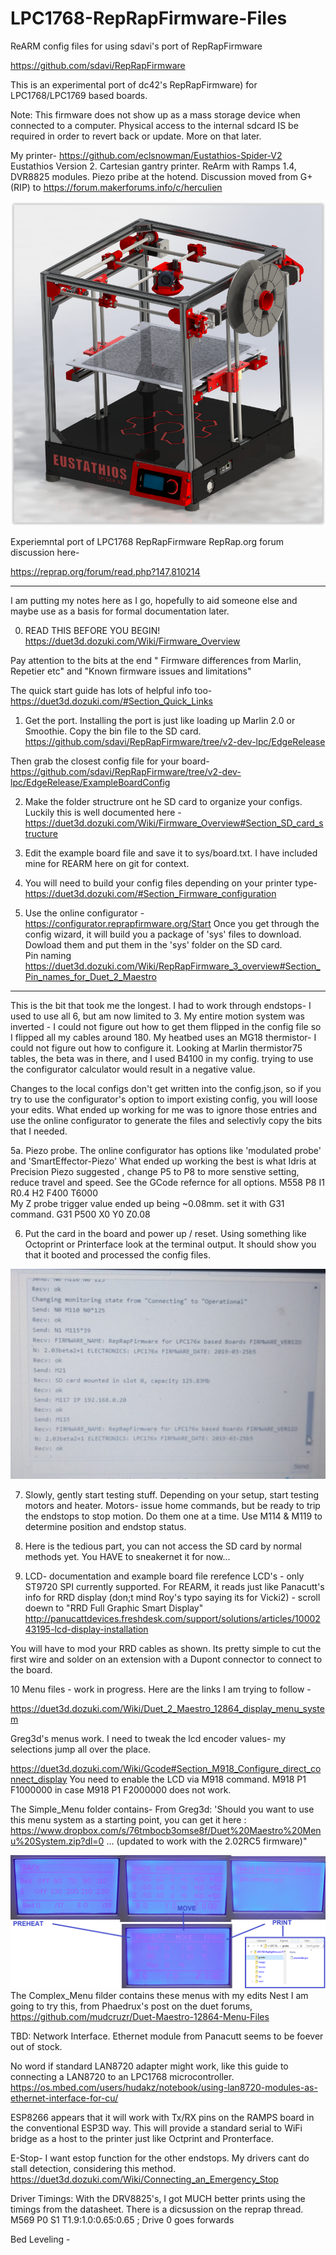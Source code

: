# LPC1768-RepRapFirmware-Files
ReARM config files for using sdavi's port of RepRapFirmware

https://github.com/sdavi/RepRapFirmware

This is an experimental port of dc42's RepRapFirmware) for LPC1768/LPC1769 based boards.

Note: This firmware does not show up as a mass storage device when connected to a computer. Physical access to the internal sdcard IS be required in order to revert back or update. More on that later. 

My printer- https://github.com/eclsnowman/Eustathios-Spider-V2
Eustathios Version 2. Cartesian gantry printer. 
ReArm with Ramps 1.4, DVR8825 modules.
Piezo pribe at the hotend. 
Discussion moved from G+ (RIP) to https://forum.makerforums.info/c/herculien

![](images/EV2.png)

Experiemntal port of LPC1768 RepRapFirmware RepRap.org forum discussion here-

https://reprap.org/forum/read.php?147,810214

--------------------------------------------------------

I am putting my notes here as I go, hopefully to aid someone else and maybe use as a basis for formal documentation later. 

0. READ THIS BEFORE YOU BEGIN! 
  https://duet3d.dozuki.com/Wiki/Firmware_Overview
  
  Pay attention to the bits at the end " Firmware differences from Marlin, Repetier etc" and "Known firmware issues and limitations"
  
  The quick start guide has lots of helpful info too- https://duet3d.dozuki.com/#Section_Quick_Links

1. Get the port. 
  Installing the port is just like loading up Marlin 2.0 or Smoothie. Copy the bin file to the SD card. 
  https://github.com/sdavi/RepRapFirmware/tree/v2-dev-lpc/EdgeRelease
  
  Then grab the closest config file for your board-
  https://github.com/sdavi/RepRapFirmware/tree/v2-dev-lpc/EdgeRelease/ExampleBoardConfig
  
2. Make the folder structrure ont he SD card to organize your configs. Luckily this is well documented here -
  https://duet3d.dozuki.com/Wiki/Firmware_Overview#Section_SD_card_structure
  
3. Edit the example board file and save it to sys/board.txt. I have included mine for REARM here on git for context. 

4. You will need to build your config files depending on your printer type- https://duet3d.dozuki.com/#Section_Firmware_configuration 

5. Use the online configurator - https://configurator.reprapfirmware.org/Start
  Once you get through the config wizard, it will build you a package of 'sys' files to download. Dowload them and put them in the 'sys' folder on the SD card.  
   Pin naming https://duet3d.dozuki.com/Wiki/RepRapFirmware_3_overview#Section_Pin_names_for_Duet_2_Maestro

--------------------------------------------------------
 This is the bit that took me the longest. I had to work through endstops- I used to use all 6, but am now limited to 3. 
 My entire motion system was inverted - I could not figure out how to get them flipped in the config file so I flipped all my cables around 180.
 My heatbed uses an MG18 thermistor- I could not figure out how to configure it. Looking at Marlin thermistor75 tables, the beta was in there, and I used B4100 in my config. trying to use the configurator calculator would result in a negative value. 
 
 Changes to the local configs don't get written into the config.json, so if you try to use the configurator's option to import existing config, you will loose your edits.  What ended up working for me was to ignore those entries and use the online configurator to generate the files and selectivly copy the bits that I needed. 

5a. Piezo probe. The online configurator has options like 'modulated probe' and 'SmartEffector-Piezo'
What ended up working the best is what Idris at Precision Piezo suggested , change P5 to P8 to more senstive setting, reduce travel and speed. See the GCode refernce for all options. 
   M558 P8 I1 R0.4 H2 F400 T6000            
 My Z probe trigger value ended up being ~0.08mm. set it with G31 command. 
   G31 P500 X0 Y0 Z0.08 

6. Put the card in the board and power up / reset. 
Using something like Octoprint or Printerface look at the terminal output. It should show you that it booted and processed the config files. 

![](images/Octoprint_Capture.PNG)

7. Slowly, gently start testing stuff. Depending on your setup, start testing motors and heater. Motors- issue home commands, but be ready to trip the endstops to stop motion. Do them one at a time. Use M114 & M119 to determine position and endstop status. 

8. Here is the tedious part, you can not access the SD card by normal methods yet. You HAVE to sneakernet it for now... 

9. LCD- documentation and example board file rerefence LCD's - only ST9720 SPI currently supported. 
For REARM, it reads just like Panacutt's info for RRD display (don;t mind Roy's typo saying its for Vicki2) -
scroll doewn to "RRD Full Graphic Smart Display"
http://panucattdevices.freshdesk.com/support/solutions/articles/1000243195-lcd-display-installation

You will have to mod your RRD cables as shown. Its pretty simple to cut the first wire and solder on an extension with a Dupont connector to connect to the board. 

10 Menu files - work in progress. Here are the links I am trying to follow - 

https://duet3d.dozuki.com/Wiki/Duet_2_Maestro_12864_display_menu_system

Greg3d's menus work. I need to tweak the lcd encoder values- my selections jump all over the place. 

https://duet3d.dozuki.com/Wiki/Gcode#Section_M918_Configure_direct_connect_display
You need to enable the LCD via M918 command. M918 P1 F1000000 in case M918 P1 F2000000 does not work.  

The Simple_Menu folder contains- 
From Greg3d: 
'Should you want to use this menu system as a starting point, you can get it here : https://www.dropbox.com/s/76tmbocb3omse8f/Duet%20Maestro%20Menu%20System.zip?dl=0 … (updated to work with the 2.02RC5 firmware)"

![](images/menus.png)
The Complex_Menu filder contains these menus with my edits 
Nest I am going to try this, from Phaedrux's post on the duet forums,  
https://github.com/mudcruzr/Duet-Maestro-12864-Menu-Files

TBD: 
Network Interface. Ethernet module from Panacutt seems to be foever out of stock. 

No word if standard LAN8720 adapter might work, like this guide to connecting a LAN8720 to an LPC1768 microcontroller. 
https://os.mbed.com/users/hudakz/notebook/using-lan8720-modules-as-ethernet-interface-for-cu/

ESP8266 appears that it will work with Tx/RX pins on the RAMPS board in the conventional ESP3D way. This will provide a standard serial to WiFi bridge as a host to the printer just like Octprint and Pronterface. 

E-Stop- I want estop function for the other endstops. My drivers cant do stall detection, considering this method. 
https://duet3d.dozuki.com/Wiki/Connecting_an_Emergency_Stop

Driver Timings: With the DRV8825's, I got MUCH better prints using the timings from the datasheet. There is a dicsussion on the reprap thread.  
M569 P0 S1  T1.9:1.0:0.65:0.65           ; Drive 0 goes forwards

Bed Leveling - 

